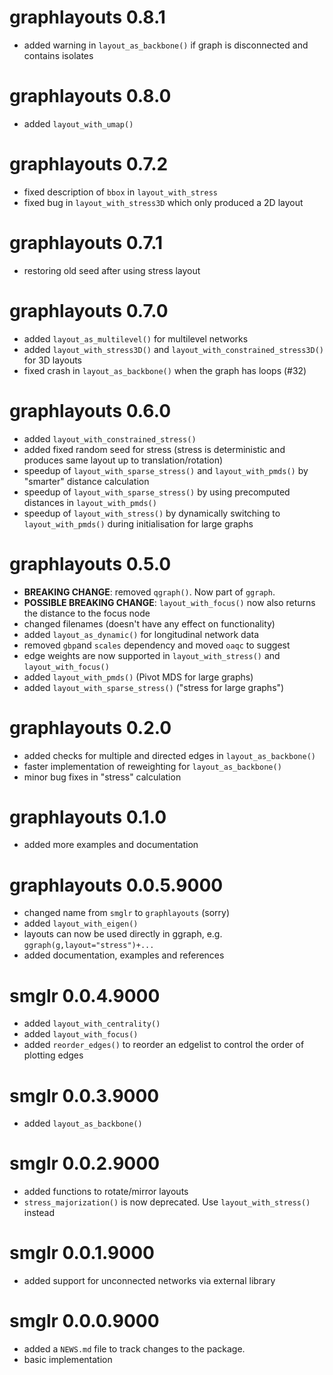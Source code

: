 # graphlayouts 0.8.1

* added warning in `layout_as_backbone()` if graph is disconnected and contains isolates

# graphlayouts 0.8.0

* added `layout_with_umap()`

# graphlayouts 0.7.2

* fixed description of `bbox` in `layout_with_stress`
* fixed bug in `layout_with_stress3D` which only produced a 2D layout

# graphlayouts 0.7.1

* restoring old seed after using stress layout

# graphlayouts 0.7.0

* added `layout_as_multilevel()` for multilevel networks
* added `layout_with_stress3D()` and `layout_with_constrained_stress3D()` for 3D layouts
* fixed  crash in `layout_as_backbone()` when the graph has loops (#32)

# graphlayouts 0.6.0

* added `layout_with_constrained_stress()`
* added fixed random seed for stress (stress is deterministic and produces same layout up to translation/rotation)
* speedup of `layout_with_sparse_stress()` and `layout_with_pmds()` by "smarter" distance calculation
* speedup of `layout_with_sparse_stress()` by using precomputed distances in `layout_with_pmds()`
* speedup of `layout_with_stress()` by dynamically switching to `layout_with_pmds()` during initialisation for large graphs


# graphlayouts 0.5.0

* **BREAKING CHANGE**: removed `qgraph()`. Now part of `ggraph`.
* **POSSIBLE BREAKING CHANGE**: `layout_with_focus()` now also returns the distance to the focus node
* changed filenames (doesn't have any effect on functionality)
* added `layout_as_dynamic()` for longitudinal network data
* removed `gbp`and `scales` dependency and moved `oaqc` to suggest
* edge weights are now supported in `layout_with_stress()` and `layout_with_focus()`
* added `layout_with_pmds()` (Pivot MDS for large graphs)
* added `layout_with_sparse_stress()` ("stress for large graphs")

# graphlayouts 0.2.0

* added checks for multiple and directed edges in `layout_as_backbone()`
* faster implementation of reweighting for `layout_as_backbone()`
* minor bug fixes in "stress" calculation

# graphlayouts 0.1.0

* added more examples and documentation

# graphlayouts 0.0.5.9000

* changed name from `smglr` to `graphlayouts` (sorry)
* added `layout_with_eigen()`
* layouts can now be used directly in ggraph, e.g. `ggraph(g,layout="stress")+...`
* added documentation, examples and references

# smglr 0.0.4.9000

* added `layout_with_centrality()`
* added `layout_with_focus()`
* added `reorder_edges()` to reorder an edgelist to control the order of plotting edges

# smglr 0.0.3.9000

* added `layout_as_backbone()`

# smglr 0.0.2.9000

* added functions to rotate/mirror layouts
* `stress_majorization()` is now deprecated. Use `layout_with_stress()` instead

# smglr 0.0.1.9000

* added support for unconnected networks via external library

# smglr 0.0.0.9000

* added a `NEWS.md` file to track changes to the package.
* basic implementation


